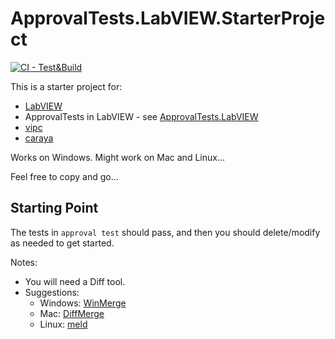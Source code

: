# ApprovalTests.LabVIEW.StarterProject

[![CI - Test&Build](https://github.com/approvals/ApprovalTests.LabVIEW.StarterProject/actions/workflows/build.yml/badge.svg)](https://github.com/approvals/ApprovalTests.LabVIEW.StarterProject/actions/workflows/build.yml)


This is a starter project for:

* [LabVIEW](https://www.ni.com/en-us/shop/labview.html)
* ApprovalTests in LabVIEW - see [ApprovalTests.LabVIEW](https://github.com/approvals/ApprovalTests.LabVIEW)
* [vipc](https://www.vipm.io/package/sas_workshops_lib_vipc_applier_for_g_cli/)
* [caraya](https://www.vipm.io/package/lvos_lib_caraya_cli_extension/)

Works on Windows. Might work on  Mac and Linux... 

Feel free to copy and go...

## Starting Point

The tests in `approval test` should pass, and then you should delete/modify as needed to get started.

Notes:

* You will need a Diff tool.
* Suggestions: 
    * Windows: [WinMerge](winmerge.org/)
    * Mac: [DiffMerge](https://sourcegear.com/diffmerge/)
    * Linux: [meld](http://meldmerge.org/)

